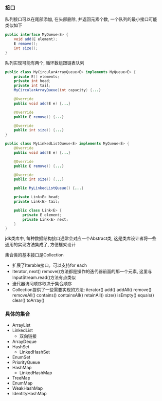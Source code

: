 ### 接口
队列接口可以在尾部添加, 在头部删除, 并返回元素个数,
一个队列的最小接口可能类似如下
```java
public interface MyQueue<E> {
    void add(E element);
    E remove();
    int size();
}
```
队列实现可能有两个, 循环数组跟链表队列
```java
public class MyCircularArrayQueue<E> implements MyQueue<E> {
    private E[] elements;
    private int head;
    private int tail;
    MyCircularArrayQueue(int capacity) {...}

    @Override
    public void add(E e) {...}

    @Override
    public E remove() {...}

    @Override
    public int size() {...}
}
```

```java
public class MyLinkedListQueue<E> implements MyQueue<E> {
    @Override
    public void add(E e) {...}

    @Override
    public E remove() {...}

    @Override
    public int size() {...}

    public MyLinkedListQueue() {...}

    private Link<E> head;
    private Link<E> tail;

    public class Link<E> {
        private E element;
        private Link<E> next;
    }
}
```
jdk类库中, 每种数据结构接口通常会对应一个Abstract类,
这是类库设计者将一些通用的实现方法集成了, 方便框架设计

集合类的基本接口是Collection
* 扩展了Iterable接口，可以支持for each
* Iterator, next() remove()方法都是操作的迭代器前面的那一个元素,
这里与InputStream.read()方法有点类似
* 迭代器访问顺序取决于集合顺序
* Collection提供了一些需要实现的方法: iterator() add() addAll()
remove() removeAll() contains() containsAll() retainAll()
size() isEmpty() equals() clear() toArray()
  
### 具体的集合
* ArrayList
* LinkedList
   * 双向链接
* ArrayDeque
* HashSet
   * LinkedHashSet
* EnumSet
* PriorityQueue
* HashMap
   * LinkedHashMap
* TreeMap
* EnumMap
* WeakHashMap
* IdentityHashMap